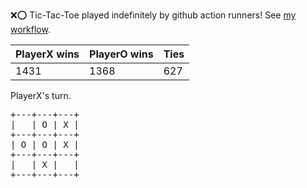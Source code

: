 :x::o: Tic-Tac-Toe played indefinitely by github action runners! See [my workflow](.github/workflows/play.yaml).

|PlayerX wins|PlayerO wins|Ties|
|-|-|-|
|1431|1368|627|

PlayerX's turn.

<pre>
+---+---+---+
|   | O | X |
+---+---+---+
| O | O | X |
+---+---+---+
|   | X |   |
+---+---+---+
</pre>